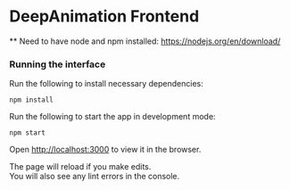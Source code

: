 # DeepAnimation Frontend

** Need to have node and npm installed: https://nodejs.org/en/download/

### Running the interface

Run the following to install necessary dependencies:
```
npm install
```

Run the following to start the app in development mode:
```
npm start
```
Open [http://localhost:3000](http://localhost:3000) to view it in the browser.

The page will reload if you make edits.\
You will also see any lint errors in the console.
